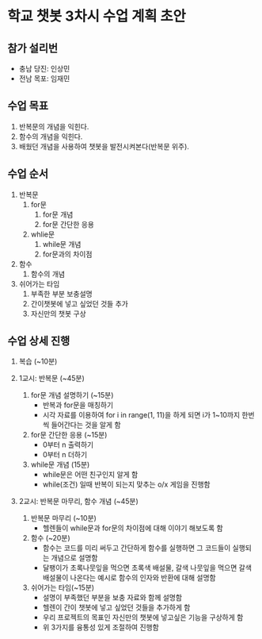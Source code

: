 # 학교 챗봇 3차시 수업 계획 초안

## 참가 설리번

* 충남 당진: 인상민
* 전남 목포: 임재민

## 수업 목표

1. 반복문의 개념을 익힌다.
2. 함수의 개념을 익힌다.
3. 배웠던 개념을 사용하여 챗봇을 발전시켜본다(반복문 위주).

## 수업 순서

1. 반복문
    1. for문
        1. for문 개념
        2. for문 간단한 응용
    2. whlie문
        1. while문 개념
        2. for문과의 차이점
2. 함수
    1. 함수의 개념
3. 쉬어가는 타임
    1. 부족한 부분 보충설명
    2. 간이챗봇에 넣고 싶었던 것들 추가
    3. 자신만의 챗봇 구상

## 수업 상세 진행

1. 복습 (~10분)

2. 1교시: 반복문 (~45분)
    1. for문 개념 설명하기 (~15분)
        * 반복과 for문을 매칭하기
        * 시각 자료를 이용하여 for i in range(1, 11)을 하게 되면 i가 1~10까지 한번씩 들어간다는 것을 알게 함
    2. for문 간단한 응용 (~15분)
        * 0부터 n 출력하기
        * 0부터 n 더하기
    3. while문 개념 (15분)
        * while문은 어떤 친구인지 알게 함
        * while(조건) 일때 반복이 되는지 맞추는 o/x 게임을 진행함

3. 2교시: 반복문 마무리, 함수 개념 (~45분)
    1. 반복문 마무리 (~10분)
        * 헬렌들이 while문과 for문의 차이점에 대해 이야기 해보도록 함
    2. 함수 (~20분)
        * 함수는 코드를 미리 써두고 간단하게 함수를 실행하면 그 코드들이 실행되는 개념으로 설명함
        * 달팽이가 초록나뭇잎을 먹으면 초록색 배설물, 갈색 나뭇잎을 먹으면 갈색 배설물이 나온다는 예시로 함수의 인자와 반환에 대해 설명함
    3. 쉬어가는 타임(~15분)
        * 설명이 부족했던 부분을 보충 자료와 함께 설명함
        * 헬렌이 간이 챗봇에 넣고 싶었던 것들을 추가하게 함
        * 우리 프로젝트의 목표인 자신만의 챗봇에 넣고싶은 기능을 구상하게 함
        * 위 3가지를 융통성 있게 조절하여 진행함